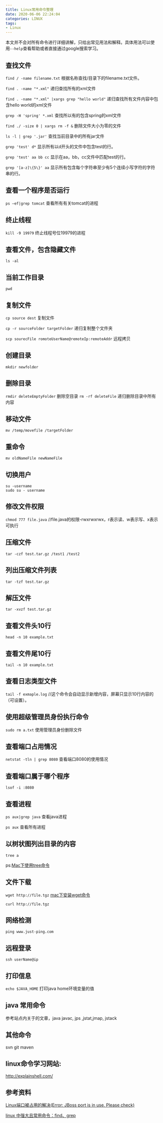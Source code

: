 ```yaml
---
title: Linux常用命令整理
date: 2020-06-06 22:24:04
categories: LINUX
tags:
- Linux
---
```


本文并不会对所有命令进行详细讲解，只给出常见用法和解释。具体用法可以使用`--help`查看帮助或者直接通过google搜索学习。

## 查找文件

`find / -name filename.txt` 根据名称查找/目录下的filename.txt文件。

`find . -name "*.xml"` 递归查找所有的xml文件

`find . -name "*.xml" |xargs grep "hello world"` 递归查找所有文件内容中包含hello world的xml文件

`grep -H 'spring' *.xml` 查找所以有的包含spring的xml文件

`find ./ -size 0 | xargs rm -f &` 删除文件大小为零的文件

`ls -l | grep '.jar'` 查找当前目录中的所有jar文件

`grep 'test' d*` 显示所有以d开头的文件中包含test的行。

`grep 'test' aa bb cc` 显示在aa，bb，cc文件中匹配test的行。

`grep '[a-z]\{5\}' aa` 显示所有包含每个字符串至少有5个连续小写字符的字符串的行。

<!-- MORE -->

## 查看一个程序是否运行

`ps –ef|grep tomcat` 查看所有有关tomcat的进程

## 终止线程

`kill -9 19979` 终止线程号位19979的进程

## 查看文件，包含隐藏文件

```shell
ls -al
```

## 当前工作目录

```shell
pwd
```

## 复制文件

`cp source dest` 复制文件

`cp -r sourceFolder targetFolder` 递归复制整个文件夹

`scp sourecFile romoteUserName@remoteIp:remoteAddr` 远程拷贝

## 创建目录

```shell
mkdir newfolder
```

## 删除目录

`rmdir deleteEmptyFolder` 删除空目录 `rm -rf deleteFile` 递归删除目录中所有内容

## 移动文件

```shell
mv /temp/movefile /targetFolder
```

## 重命令

```shell
mv oldNameFile newNameFile
```

## 切换用户

```shellshell
su -username
sudo su - username
```

## 修改文件权限

`chmod 777 file.java` //file.java的权限-rwxrwxrwx，r表示读、w表示写、x表示可执行

## 压缩文件

```shell
tar -czf test.tar.gz /test1 /test2
```

## 列出压缩文件列表

```shell
tar -tzf test.tar.gz
```

## 解压文件

```shell
tar -xvzf test.tar.gz
```

## 查看文件头10行

```
head -n 10 example.txt
```

## 查看文件尾10行

```shell
tail -n 10 example.txt
```

## 查看日志类型文件

`tail -f exmaple.log` //这个命令会自动显示新增内容，屏幕只显示10行内容的（可设置）。

## 使用超级管理员身份执行命令

`sudo rm a.txt` 使用管理员身份删除文件

## 查看端口占用情况

`netstat -tln | grep 8080` 查看端口8080的使用情况

## 查看端口属于哪个程序

```shell
lsof -i :8080
```

## 查看进程

`ps aux|grep java` 查看java进程

`ps aux` 查看所有进程

## 以树状图列出目录的内容

```shell
tree a
```

ps:[Mac下使用tree命令](http://www.hollischuang.com/archives/546)

##  文件下载

`wget http://file.tgz` [mac下安装wget命令](http://www.hollischuang.com/archives/548)

```shell
curl http://file.tgz
```

## 网络检测

```shell
ping www.just-ping.com
```

## 远程登录

```shell
ssh userName@ip
```

## 打印信息

`echo $JAVA_HOME` 打印java home环境变量的值

## java 常用命令

参考站点内关于的文章，java javac, jps ,jstat,jmap, jstack

## 其他命令

svn git maven

## linux命令学习网站:

http://explainshell.com/

## 参考资料

[Linux端口被占用的解决(Error: JBoss port is in use. Please check)](http://www.hollischuang.com/archives/239)

[linux 中强大且常用命令：find、grep](https://linux.cn/article-1672-1.html)